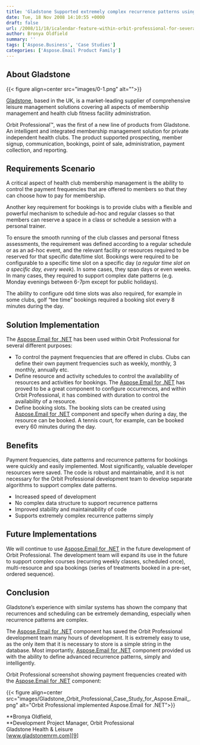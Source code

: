 ```yaml
---
title: 'Gladstone Supported extremely complex recurrence patterns using Aspose.Email for .NET'
date: Tue, 18 Nov 2008 14:10:55 +0000
draft: false
url: /2008/11/18/icalendar-feature-within-orbit-professional-for-several-different-purposes/
author: Bronya Oldfield
summary: ''
tags: ['Aspose.Business', 'Case Studies']
categories: ['Aspose.Email Product Family']
---
```


## About Gladstone



{{< figure align=center src="images/0-1.png" alt="">}}


[Gladstone][1], based in the UK, is a market-leading supplier of comprehensive leisure management solutions covering all aspects of membership management and health club fitness facility administration.

Orbit Professional™, was the first of a new line of products from Gladstone. An intelligent and integrated membership management solution for private independent health clubs. The product supported prospecting, member signup, communication, bookings, point of sale, administration, payment collection, and reporting.

## Requirements Scenario

A critical aspect of health club membership management is the ability to control the payment frequencies that are offered to members so that they can choose how to pay for membership.

Another key requirement for bookings is to provide clubs with a flexible and powerful mechanism to schedule ad-hoc and regular classes so that members can reserve a space in a class or schedule a session with a personal trainer.

To ensure the smooth running of the club classes and personal fitness assessments, the requirement was defined according to a regular schedule or as an ad-hoc event, and the relevant facility or resources required to be reserved for that specific date/time slot. Bookings were required to be configurable to a specific time slot on a specific day (_a regular time slot on a specific day, every week_). In some cases, they span days or even weeks. In many cases, they required to support complex date patterns (e.g. Monday evenings between 6-7pm except for public holidays).

The ability to configure odd time slots was also required, for example in some clubs, golf “tee time” bookings required a booking slot every 8 minutes during the day.

## Solution Implementation

The [Aspose.Email for .NET][2] has been used within Orbit Professional for several different purposes:

*   To control the payment frequencies that are offered in clubs. Clubs can define their own payment frequencies such as weekly, monthly, 3 monthly, annually etc.
*   Define resource and activity schedules to control the availability of resources and activities for bookings. The [Aspose.Email for .NET][3] has proved to be a great component to configure occurrences, and within Orbit Professional, it has combined with duration to control the availability of a resource.
*   Define booking slots. The booking slots can be created using [Aspose.Email for .NET][4] component and specify when during a day, the resource can be booked. A tennis court, for example, can be booked every 60 minutes during the day.

## Benefits

Payment frequencies, date patterns and recurrence patterns for bookings were quickly and easily implemented. Most significantly, valuable developer resources were saved. The code is robust and maintainable, and it is not necessary for the Orbit Professional development team to develop separate algorithms to support complex date patterns.

*   Increased speed of development
*   No complex data structure to support recurrence patterns
*   Improved stability and maintainability of code
*   Supports extremely complex recurrence patterns simply

## Future Implementations

We will continue to use [Aspose.Email for .NET][5] in the future development of Orbit Professional. The development team will expand its use in the future to support complex courses (recurring weekly classes, scheduled once), multi-resource and spa bookings (series of treatments booked in a pre-set, ordered sequence).

## Conclusion

Gladstone’s experience with similar systems has shown the company that recurrences and scheduling can be extremely demanding, especially when recurrence patterns are complex.

The [Aspose.Email for .NET][6] component has saved the Orbit Professional development team many hours of development. It is extremely easy to use, as the only item that it is necessary to store is a simple string in the database. Most importantly, [Aspose.Email for .NET][7] component provided us with the ability to define advanced recurrence patterns, simply and intelligently.

Orbit Professional screenshot showing payment frequencies created with the [Aspose.Email for .NET][8] component:



{{< figure align=center src="images/Gladstone_Orbit_Professional_Case_Study_for_Aspose.Email_.png" alt="Orbit Professional implemented Aspose.Email for .NET">}}


**Bronya Oldfield,  
**Development Project Manager, Orbit Professional  
Gladstone Health & Leisure  
[www.gladstonemrm.com][9]




[1]: https://www.gladstonesoftware.co.uk/ourcompany
[2]: https://products.aspose.com/email/net
[3]: https://products.aspose.com/email/net
[4]: https://products.aspose.com/email/net
[5]: https://products.aspose.com/email/net
[6]: https://products.aspose.com/email/net
[7]: https://products.aspose.com/email/net
[8]: https://products.aspose.com/email/net
[9]: https://www.gladstonesoftware.co.uk/




